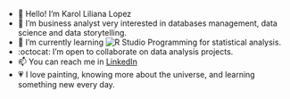 - 👋 Hello!  I’m Karol Liliana Lopez
- 👀 I’m business analyst very interested in databases management, data science and data storytelling.
- 🌱 I’m currently learning ![R Studio](https://img.icons8.com/bubbles/50/r--v2.png) Programming for statistical analysis. 
- :octocat: I’m open to collaborate on data analysis projects.
- 📫 You can reach me in [LinkedIn](https://www.linkedin.com/in/karolinlopez)
- 💗 I love painting, knowing more about the universe, and learning something new every day.


<!---
KaroLili1/KaroLili1 is a ✨ special ✨ repository because its `README.md` (this file) appears on your GitHub profile.
You can click the Preview link to take a look at your changes.
--->
